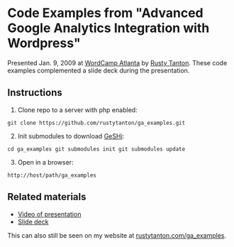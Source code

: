 Code Examples from "Advanced Google Analytics Integration with Wordpress"
=========================================================================

Presented Jan. 9, 2009 at [WordCamp Atlanta](http://atlanta.wordcamp.org) by [Rusty Tanton](mailto:rusty.tanton@gmail.com). These code examples complemented a slide deck during the presentation. 

Instructions
------------
1. Clone repo to a server with php enabled:

`git clone https://github.com/rustytanton/ga_examples.git`

2. Init submodules to download [GeSHi](https://github.com/benji07/GeSHi):

`cd ga_examples
git submodules init
git submodules update`

3. Open in a browser:

`http://host/path/ga_examples`

Related materials
-----------------
* [Video of presentation](http://vimeo.com/8651024)
* [Slide deck](https://docs.google.com/present/edit?id=0AbryW7sEBEUjZGhmdmR2cmtfNjBuZnNrOHhkbg&hl=en&pli=1)

This can also still be seen on my website at [rustytanton.com/ga_examples](http://rustytanton.com/ga_examples/).
